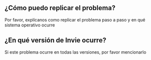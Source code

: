## ¿Cómo puedo replicar el problema?
Por favor, explícanos como replicar el problema paso a paso y en qué sistema operativo ocurre
## ¿En qué versión de Invie ocurre?
Si este problema ocurre en todas las versiones, por favor mencionarlo
